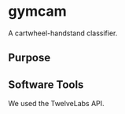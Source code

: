 # gymcam
A cartwheel-handstand classifier.

## Purpose

## Software Tools
We used the TwelveLabs API.

## 
